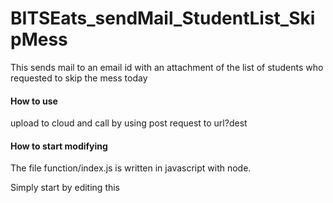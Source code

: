 # BITSEats_sendMail_StudentList_SkipMess
This sends mail to an email id with an attachment of the list of students who requested to skip the mess today

<H4>How to use</H4>
<p>upload to cloud and call by using post request to url?dest<email@email.com></p>

<H4>How to start modifying</H4>
<p>The file function/index.js is written in javascript with node.</p>
<p>Simply start by editing this</p>
